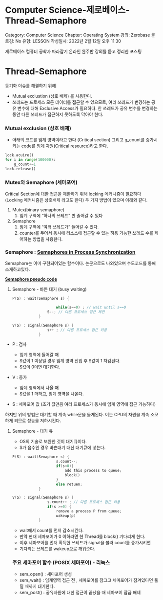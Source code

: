 # Computer Science-제로베이스-Thread-Semaphore

Category: Computer Science
Chapter: Operating System
강의: Zerobase
블로깅: No
유형: LESSON
작성일시: 2022년 2월 12일 오후 11:30

제로베이스 컴퓨터 공학자 따라잡기 온라인 완주반  강의를 듣고 정리한  포스팅

# Thread-Semaphore

동기화 이슈를 해결하기 위해 

- Mutual exclustion (상호 배제) 를 사용한다.
- 쓰레드는 프로세스 모든 데이터를 접근할 수 있으므로, 여러 쓰레드가 변경하는 공유 변수에 대해 Exclusive Access가 필요하다. 한 쓰레드가 공유 변수를 변경하는 동안 다른 쓰레드가 접근하지 못하도록 막아야 한다.

### Mutual exclusion (상호 배제)

- 아래의 코드를 임계 영역이라고 한다 (Critical section) 그리고 g_count를 증가시키는 code를 임계 자원(Critical resource)라고 한다.

```python
lock.acuire()
for i in range(100000):
	g_count+=1
lock.release()
```

### Mutex와 Semaphore (세마포어)

Critical Section에 대한 접근을 제한하기 위해 locking 메커니즘이 필요하다 (Locking 메커니즘은 상호배제 라고도 한다) 두 가지 방법이 있으며 아래와 같다.

1. Mutex(binary semaphore)
    1. 임계 구역에 “하나의 쓰레드" 만 즐어갈 수 있다
2. Semaphore
    1. 임계 구역에 “여러 쓰레드가” 들어갈 수 있다. 
    2. counter를 두어서 동시에 리소스에 접근할 수 있는 허용 가능한 쓰레드 수를 제어하는 방법을 사용한다.
    

### Semaphore : **[Semaphores in Process Synchronization](https://www.geeksforgeeks.org/semaphores-in-process-synchronization/)**

Semaphore는 이미 구현되어있는 함수이다. 논문으로도 나와있으며 수도코드를 통해 소개하고있다.

**[Semaphore pseudo code](https://courses.washington.edu/cp105/06_Synchronization/Semaphores.html#semaphore-pseudo-code)**

1. Semaphore - 바쁜 대기 (busy waiting)
    
    ```c
    P(S) : wait(Semaphore s) {
    
    					while(s==0) ; // wait until s==0
    				S--; // 다른 프로세스 접근 제한 
    			}
    
    V(S) : signal(Semaphore s) {
    				s++ ; // 다른 프로세스 접근 허용
    			}
    
    ```
    
- P : 검사
    - 임계 영역에 들어갈 때
    - S값이 1 이상일  경우 임계 영역 진입 후 S값이 1 차감된다.
    - S값이 0이면 대기한다.
    
- V : 증가
    - 임예 영역에서 나올 때
    - S값을 1 더하고, 임계 영역을 나온다.
- S : 세마포어 값 (초기 값만큼 여러 프로세스가 동시에 임계 영역에 접근 가능하다)

하지만 위의 방법은 대기할 때 계속 while문을 돌게된다. 이는 CPU의 자원을 계속 소모하게 되므로 성능을 저하시킨다.

1. Semaphore - 대기 큐 
    - OS의 기술로 보완한 것이 대기큐이다.
    - S가 음수인 경우 바쁜대기 대신 대기큐에 넣는다.
    
    ```c
    P(S) : wait(Semaphore s) {
    					s.count--; 
    					if(s<0){
    						add this process to queue;
    						block()
    					}
    					else retuen;			
    			}
    
    V(S) : signal(Semaphore s) {
    				s.count++ ; // 다른 프로세스 접근 허용
    				if(s >=0) {
    					remove a process P from queue;
    					wakeup(p) 
    			}
    
    ```
    
    - wait에서 count를 먼저 감소시킨다.
    - 만약 현재 세마포어가 0 이하라면 현 Thread를 block() 기다리게 한다.
    - 이후 세마포어를 먼저 획득한 쓰레드가 signal을 불러 count를 증가시키면
    - 기다리는 쓰레드를 wakeup으로 깨워준다.
    
    ### 주요 세마포어 함수 (POSIX 세마포어) - 리눅스
    
    - sem_open() : 세마포어 생성
    - sem_wait() : 임계영역 접근 전 , 세마포어를 잠그고 세마포어가 잠겨있다면 풀릴 때까지 대기한다.
    - sem_post() : 공유자원에 대한 접근이 끝났을 때 세마포어 잠금 해제